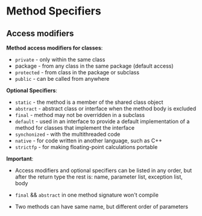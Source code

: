 # Method Specifiers

## Access modifiers

**Method access modifiers for classes**:
- `private` - only within the same class
- package - from any class in the same package (default access)
- `protected` - from class in the package or subclass
- `public` - can be called from anywhere

**Optional Specifiers**:
- `static` - the method is a member of the shared class object 
- `abstract` - abstract class or interface when the method body is excluded
- `final` - method may not be overridden in a subclass
- `default` - used in an interface to provide a default implementation of a method for classes that implement the interface
- `synchonized` - with the multithreaded code
- `native` - for code written in another language, such as C++
- `strictfp` - for making floating-point calculations portable


**Important**:
- Access modifiers and optional specifiers can be listed in any order, but after the return type the rest is: name, parameter list, exception list, body

- `final` && `abstract` in one method signature won't compile
- Two methods can have same name, but different order of parameters